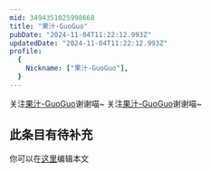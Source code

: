 ```yaml
---
mid: 3494351025998668
title: "果汁-GuoGuo"
pubDate: "2024-11-04T11:22:12.993Z"
updatedDate: "2024-11-04T11:22:12.993Z"
profile:
  {
    Nickname: ["果汁-GuoGuo"],
  }
---
```


关注[果汁-GuoGuo](https://space.bilibili.com/3494351025998668)谢谢喵~ 关注[果汁-GuoGuo](https://space.bilibili.com/3494351025998668)谢谢喵~

## 此条目有待补充
你可以在[这里](https://github.com/Yuhanawa/VTuber.ICU-Content/edit/master/v/果汁-GuoGuo/index.md)编辑本文
